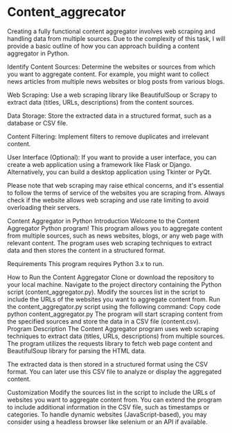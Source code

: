 # Content_aggrecator

Creating a fully functional content aggregator involves web scraping and handling data from multiple sources. Due to the complexity of this task, I will provide a basic outline of how you can approach building a content aggregator in Python.

Identify Content Sources:
Determine the websites or sources from which you want to aggregate content. For example, you might want to collect news articles from multiple news websites or blog posts from various blogs.

Web Scraping:
Use a web scraping library like BeautifulSoup or Scrapy to extract data (titles, URLs, descriptions) from the content sources.

Data Storage:
Store the extracted data in a structured format, such as a database or CSV file.

Content Filtering:
Implement filters to remove duplicates and irrelevant content.

User Interface (Optional):
If you want to provide a user interface, you can create a web application using a framework like Flask or Django. Alternatively, you can build a desktop application using Tkinter or PyQt.

Please note that web scraping may raise ethical concerns, and it's essential to follow the terms of service of the websites you are scraping from. Always check if the website allows web scraping and use rate limiting to avoid overloading their servers.

Content Aggregator in Python
Introduction
Welcome to the Content Aggregator Python program! This program allows you to aggregate content from multiple sources, such as news websites, blogs, or any web page with relevant content. The program uses web scraping techniques to extract data and then stores the content in a structured format.

Requirements
This program requires Python 3.x to run.

How to Run the Content Aggregator
Clone or download the repository to your local machine.
Navigate to the project directory containing the Python script (content_aggregator.py).
Modify the sources list in the script to include the URLs of the websites you want to aggregate content from.
Run the content_aggregator.py script using the following command:
Copy code
python content_aggregator.py
The program will start scraping content from the specified sources and store the data in a CSV file (content.csv).
Program Description
The Content Aggregator program uses web scraping techniques to extract data (titles, URLs, descriptions) from multiple sources. The program utilizes the requests library to fetch web page content and BeautifulSoup library for parsing the HTML data.

The extracted data is then stored in a structured format using the CSV format. You can later use this CSV file to analyze or display the aggregated content.

Customization
Modify the sources list in the script to include the URLs of websites you want to aggregate content from.
You can extend the program to include additional information in the CSV file, such as timestamps or categories.
To handle dynamic websites (JavaScript-based), you may consider using a headless browser like selenium or an API if available.







